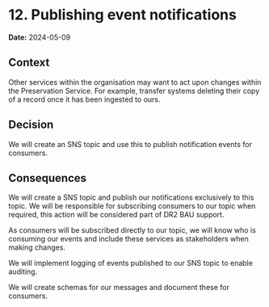# 12. Publishing event notifications

**Date:** 2024-05-09

## Context

Other services within the organisation may want to act upon changes within the Preservation Service. For example, transfer systems deleting their copy of a record once it has been ingested to ours.

## Decision

We will create an SNS topic and use this to publish notification events for consumers.

## Consequences

We will create a SNS topic and publish our notifications exclusively to this topic. We will be responsible for subscribing consumers to our topic when required, this action will be considered part of DR2 BAU support.

As consumers will be subscribed directly to our topic, we will know who is consuming our events and include these services as stakeholders when making changes.

We will implement logging of events published to our SNS topic to enable auditing.

We will create schemas for our messages and document these for consumers.
